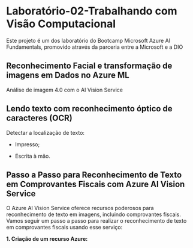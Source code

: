 # Laboratório-02-Trabalhando com Visão Computacional

Este projeto é um dos laboratório do Bootcamp Microsoft Azure AI Fundamentals, promovido através da parceria entre a Microsoft e a DIO

## Reconhecimento Facial e transformação de imagens em Dados no Azure ML

Análise de imagem 4.0 com o AI Vision Service

## Lendo texto com reconhecimento óptico de caracteres (OCR)

Detectar a localização de texto:

* Impresso;

* Escrita à mão.

## Passo a Passo para Reconhecimento de Texto em Comprovantes Fiscais com Azure AI Vision Service

O Azure AI Vision Service oferece recursos poderosos para reconhecimento de texto em imagens, incluindo comprovantes fiscais. Vamos seguir um passo a passo para realizar o reconhecimento de texto em comprovantes fiscais usando esse serviço:

**1. Criação de um recurso Azure:**
